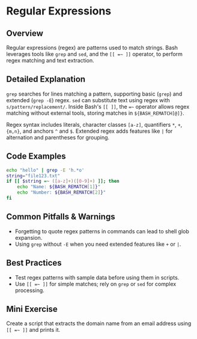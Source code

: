 # Regular Expressions

## Overview
Regular expressions (regex) are patterns used to match strings. Bash leverages tools like `grep` and `sed`, and the `[[ =~ ]]` operator, to perform regex matching and text extraction.

## Detailed Explanation
`grep` searches for lines matching a pattern, supporting basic (`grep`) and extended (`grep -E`) regex. `sed` can substitute text using regex with `s/pattern/replacement/`. Inside Bash's `[[ ]]`, the `=~` operator allows regex matching without external tools, storing matches in `${BASH_REMATCH[@]}`.

Regex syntax includes literals, character classes `[a-z]`, quantifiers `*`, `+`, `{m,n}`, and anchors `^` and `$`. Extended regex adds features like `|` for alternation and parentheses for grouping.

## Code Examples
```bash
echo "hello" | grep -E 'h.*o'
string="file123.txt"
if [[ $string =~ ([a-z]+)([0-9]+) ]]; then
    echo "Name: ${BASH_REMATCH[1]}"
    echo "Number: ${BASH_REMATCH[2]}"
fi
```

## Common Pitfalls & Warnings
- Forgetting to quote regex patterns in commands can lead to shell glob expansion.
- Using `grep` without `-E` when you need extended features like `+` or `|`.

## Best Practices
- Test regex patterns with sample data before using them in scripts.
- Use `[[ =~ ]]` for simple matches; rely on `grep` or `sed` for complex processing.

## Mini Exercise
Create a script that extracts the domain name from an email address using `[[ =~ ]]` and prints it.
